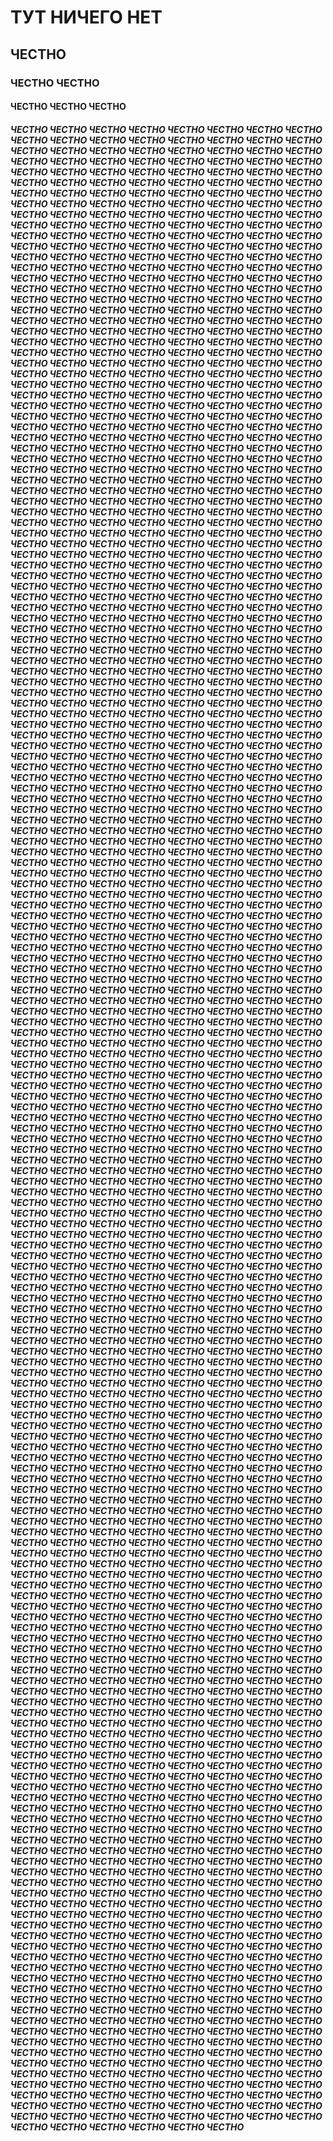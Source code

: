 # ТУТ НИЧЕГО НЕТ
## ЧЕСТНО
### ЧЕСТНО ЧЕСТНО
#### ЧЕСТНО ЧЕСТНО ЧЕСТНО
##### ЧЕСТНО ЧЕСТНО ЧЕСТНО ЧЕСТНО ЧЕСТНО  ЧЕСТНО ЧЕСТНО ЧЕСТНО ЧЕСТНО ЧЕСТНО ЧЕСТНО ЧЕСТНО ЧЕСТНО ЧЕСТНО ЧЕСТНО ЧЕСТНО ЧЕСТНО ЧЕСТНО ЧЕСТНО ЧЕСТНО ЧЕСТНО ЧЕСТНО ЧЕСТНО ЧЕСТНО ЧЕСТНО ЧЕСТНО ЧЕСТНО ЧЕСТНО ЧЕСТНО ЧЕСТНО ЧЕСТНО ЧЕСТНО ЧЕСТНО ЧЕСТНО ЧЕСТНО ЧЕСТНО ЧЕСТНО ЧЕСТНО ЧЕСТНО ЧЕСТНО ЧЕСТНО ЧЕСТНО ЧЕСТНО ЧЕСТНО ЧЕСТНО ЧЕСТНО ЧЕСТНО ЧЕСТНО ЧЕСТНО ЧЕСТНО ЧЕСТНО ЧЕСТНО ЧЕСТНО ЧЕСТНО ЧЕСТНО ЧЕСТНО ЧЕСТНО ЧЕСТНО ЧЕСТНО ЧЕСТНО ЧЕСТНО ЧЕСТНО ЧЕСТНО ЧЕСТНО ЧЕСТНО ЧЕСТНО ЧЕСТНО ЧЕСТНО ЧЕСТНО ЧЕСТНО ЧЕСТНО ЧЕСТНО ЧЕСТНО ЧЕСТНО ЧЕСТНО ЧЕСТНО ЧЕСТНО ЧЕСТНО ЧЕСТНО ЧЕСТНО ЧЕСТНО ЧЕСТНО ЧЕСТНО ЧЕСТНО ЧЕСТНО ЧЕСТНО ЧЕСТНО ЧЕСТНО ЧЕСТНО ЧЕСТНО ЧЕСТНО ЧЕСТНО ЧЕСТНО ЧЕСТНО ЧЕСТНО ЧЕСТНО ЧЕСТНО ЧЕСТНО ЧЕСТНО ЧЕСТНО ЧЕСТНО ЧЕСТНО ЧЕСТНО ЧЕСТНО ЧЕСТНО ЧЕСТНО ЧЕСТНО ЧЕСТНО ЧЕСТНО ЧЕСТНО ЧЕСТНО ЧЕСТНО ЧЕСТНО ЧЕСТНО ЧЕСТНО ЧЕСТНО ЧЕСТНО ЧЕСТНО ЧЕСТНО ЧЕСТНО ЧЕСТНО ЧЕСТНО ЧЕСТНО ЧЕСТНО ЧЕСТНО ЧЕСТНО ЧЕСТНО ЧЕСТНО ЧЕСТНО ЧЕСТНО ЧЕСТНО ЧЕСТНО ЧЕСТНО ЧЕСТНО ЧЕСТНО ЧЕСТНО ЧЕСТНО ЧЕСТНО ЧЕСТНО ЧЕСТНО ЧЕСТНО ЧЕСТНО ЧЕСТНО ЧЕСТНО ЧЕСТНО ЧЕСТНО ЧЕСТНО ЧЕСТНО ЧЕСТНО ЧЕСТНО ЧЕСТНО ЧЕСТНО ЧЕСТНО ЧЕСТНО ЧЕСТНО ЧЕСТНО ЧЕСТНО ЧЕСТНО ЧЕСТНО ЧЕСТНО ЧЕСТНО ЧЕСТНО ЧЕСТНО ЧЕСТНО ЧЕСТНО ЧЕСТНО ЧЕСТНО ЧЕСТНО ЧЕСТНО ЧЕСТНО ЧЕСТНО ЧЕСТНО ЧЕСТНО ЧЕСТНО ЧЕСТНО ЧЕСТНО ЧЕСТНО ЧЕСТНО ЧЕСТНО ЧЕСТНО ЧЕСТНО ЧЕСТНО ЧЕСТНО ЧЕСТНО ЧЕСТНО ЧЕСТНО ЧЕСТНО ЧЕСТНО ЧЕСТНО ЧЕСТНО ЧЕСТНО ЧЕСТНО ЧЕСТНО ЧЕСТНО ЧЕСТНО ЧЕСТНО ЧЕСТНО ЧЕСТНО ЧЕСТНО ЧЕСТНО ЧЕСТНО ЧЕСТНО ЧЕСТНО ЧЕСТНО ЧЕСТНО ЧЕСТНО ЧЕСТНО ЧЕСТНО ЧЕСТНО ЧЕСТНО ЧЕСТНО ЧЕСТНО ЧЕСТНО ЧЕСТНО ЧЕСТНО ЧЕСТНО ЧЕСТНО ЧЕСТНО ЧЕСТНО ЧЕСТНО ЧЕСТНО ЧЕСТНО ЧЕСТНО ЧЕСТНО ЧЕСТНО ЧЕСТНО ЧЕСТНО ЧЕСТНО ЧЕСТНО ЧЕСТНО ЧЕСТНО ЧЕСТНО ЧЕСТНО ЧЕСТНО ЧЕСТНО ЧЕСТНО ЧЕСТНО ЧЕСТНО ЧЕСТНО ЧЕСТНО ЧЕСТНО ЧЕСТНО ЧЕСТНО ЧЕСТНО ЧЕСТНО ЧЕСТНО ЧЕСТНО ЧЕСТНО ЧЕСТНО ЧЕСТНО ЧЕСТНО ЧЕСТНО ЧЕСТНО ЧЕСТНО ЧЕСТНО ЧЕСТНО ЧЕСТНО ЧЕСТНО ЧЕСТНО ЧЕСТНО ЧЕСТНО ЧЕСТНО ЧЕСТНО ЧЕСТНО ЧЕСТНО ЧЕСТНО ЧЕСТНО ЧЕСТНО ЧЕСТНО ЧЕСТНО ЧЕСТНО ЧЕСТНО ЧЕСТНО ЧЕСТНО ЧЕСТНО ЧЕСТНО ЧЕСТНО ЧЕСТНО ЧЕСТНО ЧЕСТНО ЧЕСТНО ЧЕСТНО ЧЕСТНО ЧЕСТНО ЧЕСТНО ЧЕСТНО ЧЕСТНО ЧЕСТНО ЧЕСТНО ЧЕСТНО ЧЕСТНО ЧЕСТНО ЧЕСТНО ЧЕСТНО ЧЕСТНО ЧЕСТНО ЧЕСТНО ЧЕСТНО ЧЕСТНО ЧЕСТНО ЧЕСТНО ЧЕСТНО ЧЕСТНО ЧЕСТНО ЧЕСТНО ЧЕСТНО ЧЕСТНО ЧЕСТНО ЧЕСТНО ЧЕСТНО ЧЕСТНО ЧЕСТНО ЧЕСТНО ЧЕСТНО ЧЕСТНО ЧЕСТНО ЧЕСТНО ЧЕСТНО ЧЕСТНО ЧЕСТНО ЧЕСТНО ЧЕСТНО ЧЕСТНО ЧЕСТНО ЧЕСТНО ЧЕСТНО ЧЕСТНО ЧЕСТНО ЧЕСТНО ЧЕСТНО ЧЕСТНО ЧЕСТНО ЧЕСТНО ЧЕСТНО ЧЕСТНО ЧЕСТНО ЧЕСТНО ЧЕСТНО ЧЕСТНО ЧЕСТНО ЧЕСТНО ЧЕСТНО ЧЕСТНО ЧЕСТНО ЧЕСТНО ЧЕСТНО ЧЕСТНО ЧЕСТНО ЧЕСТНО ЧЕСТНО ЧЕСТНО ЧЕСТНО ЧЕСТНО ЧЕСТНО ЧЕСТНО ЧЕСТНО ЧЕСТНО ЧЕСТНО ЧЕСТНО ЧЕСТНО ЧЕСТНО ЧЕСТНО ЧЕСТНО ЧЕСТНО ЧЕСТНО ЧЕСТНО ЧЕСТНО ЧЕСТНО ЧЕСТНО ЧЕСТНО ЧЕСТНО ЧЕСТНО ЧЕСТНО ЧЕСТНО ЧЕСТНО ЧЕСТНО ЧЕСТНО ЧЕСТНО ЧЕСТНО ЧЕСТНО ЧЕСТНО ЧЕСТНО ЧЕСТНО ЧЕСТНО ЧЕСТНО ЧЕСТНО ЧЕСТНО ЧЕСТНО ЧЕСТНО ЧЕСТНО ЧЕСТНО ЧЕСТНО ЧЕСТНО ЧЕСТНО ЧЕСТНО ЧЕСТНО ЧЕСТНО ЧЕСТНО ЧЕСТНО ЧЕСТНО ЧЕСТНО ЧЕСТНО ЧЕСТНО ЧЕСТНО ЧЕСТНО ЧЕСТНО ЧЕСТНО ЧЕСТНО ЧЕСТНО ЧЕСТНО ЧЕСТНО ЧЕСТНО ЧЕСТНО ЧЕСТНО ЧЕСТНО ЧЕСТНО ЧЕСТНО ЧЕСТНО ЧЕСТНО ЧЕСТНО ЧЕСТНО ЧЕСТНО ЧЕСТНО ЧЕСТНО ЧЕСТНО ЧЕСТНО ЧЕСТНО ЧЕСТНО ЧЕСТНО ЧЕСТНО ЧЕСТНО ЧЕСТНО ЧЕСТНО ЧЕСТНО ЧЕСТНО ЧЕСТНО ЧЕСТНО ЧЕСТНО ЧЕСТНО ЧЕСТНО ЧЕСТНО ЧЕСТНО ЧЕСТНО ЧЕСТНО ЧЕСТНО ЧЕСТНО ЧЕСТНО ЧЕСТНО ЧЕСТНО ЧЕСТНО ЧЕСТНО ЧЕСТНО ЧЕСТНО ЧЕСТНО ЧЕСТНО ЧЕСТНО ЧЕСТНО ЧЕСТНО ЧЕСТНО ЧЕСТНО ЧЕСТНО ЧЕСТНО ЧЕСТНО ЧЕСТНО ЧЕСТНО ЧЕСТНО ЧЕСТНО ЧЕСТНО ЧЕСТНО ЧЕСТНО ЧЕСТНО ЧЕСТНО ЧЕСТНО ЧЕСТНО ЧЕСТНО ЧЕСТНО ЧЕСТНО ЧЕСТНО ЧЕСТНО ЧЕСТНО ЧЕСТНО ЧЕСТНО ЧЕСТНО ЧЕСТНО ЧЕСТНО ЧЕСТНО ЧЕСТНО ЧЕСТНО ЧЕСТНО ЧЕСТНО ЧЕСТНО ЧЕСТНО ЧЕСТНО ЧЕСТНО ЧЕСТНО ЧЕСТНО ЧЕСТНО ЧЕСТНО ЧЕСТНО ЧЕСТНО ЧЕСТНО ЧЕСТНО ЧЕСТНО ЧЕСТНО ЧЕСТНО ЧЕСТНО ЧЕСТНО ЧЕСТНО ЧЕСТНО ЧЕСТНО ЧЕСТНО ЧЕСТНО ЧЕСТНО ЧЕСТНО ЧЕСТНО ЧЕСТНО ЧЕСТНО ЧЕСТНО ЧЕСТНО ЧЕСТНО ЧЕСТНО ЧЕСТНО ЧЕСТНО ЧЕСТНО ЧЕСТНО ЧЕСТНО ЧЕСТНО ЧЕСТНО ЧЕСТНО ЧЕСТНО ЧЕСТНО ЧЕСТНО ЧЕСТНО ЧЕСТНО ЧЕСТНО ЧЕСТНО ЧЕСТНО ЧЕСТНО ЧЕСТНО ЧЕСТНО ЧЕСТНО ЧЕСТНО ЧЕСТНО ЧЕСТНО ЧЕСТНО ЧЕСТНО ЧЕСТНО ЧЕСТНО ЧЕСТНО ЧЕСТНО ЧЕСТНО ЧЕСТНО ЧЕСТНО ЧЕСТНО ЧЕСТНО ЧЕСТНО ЧЕСТНО ЧЕСТНО ЧЕСТНО ЧЕСТНО ЧЕСТНО ЧЕСТНО ЧЕСТНО ЧЕСТНО ЧЕСТНО ЧЕСТНО ЧЕСТНО ЧЕСТНО ЧЕСТНО ЧЕСТНО ЧЕСТНО ЧЕСТНО ЧЕСТНО ЧЕСТНО ЧЕСТНО ЧЕСТНО ЧЕСТНО ЧЕСТНО ЧЕСТНО ЧЕСТНО ЧЕСТНО ЧЕСТНО ЧЕСТНО ЧЕСТНО ЧЕСТНО ЧЕСТНО ЧЕСТНО ЧЕСТНО ЧЕСТНО ЧЕСТНО ЧЕСТНО ЧЕСТНО ЧЕСТНО ЧЕСТНО ЧЕСТНО ЧЕСТНО ЧЕСТНО ЧЕСТНО ЧЕСТНО ЧЕСТНО ЧЕСТНО ЧЕСТНО ЧЕСТНО ЧЕСТНО ЧЕСТНО ЧЕСТНО ЧЕСТНО ЧЕСТНО ЧЕСТНО ЧЕСТНО ЧЕСТНО ЧЕСТНО ЧЕСТНО ЧЕСТНО ЧЕСТНО ЧЕСТНО ЧЕСТНО ЧЕСТНО ЧЕСТНО ЧЕСТНО ЧЕСТНО ЧЕСТНО ЧЕСТНО ЧЕСТНО ЧЕСТНО ЧЕСТНО ЧЕСТНО ЧЕСТНО ЧЕСТНО ЧЕСТНО ЧЕСТНО ЧЕСТНО ЧЕСТНО ЧЕСТНО ЧЕСТНО ЧЕСТНО ЧЕСТНО ЧЕСТНО ЧЕСТНО ЧЕСТНО ЧЕСТНО ЧЕСТНО ЧЕСТНО ЧЕСТНО ЧЕСТНО ЧЕСТНО ЧЕСТНО ЧЕСТНО ЧЕСТНО ЧЕСТНО ЧЕСТНО ЧЕСТНО ЧЕСТНО ЧЕСТНО ЧЕСТНО ЧЕСТНО ЧЕСТНО ЧЕСТНО ЧЕСТНО ЧЕСТНО ЧЕСТНО ЧЕСТНО ЧЕСТНО ЧЕСТНО ЧЕСТНО ЧЕСТНО ЧЕСТНО ЧЕСТНО ЧЕСТНО ЧЕСТНО ЧЕСТНО ЧЕСТНО ЧЕСТНО ЧЕСТНО ЧЕСТНО ЧЕСТНО ЧЕСТНО ЧЕСТНО ЧЕСТНО ЧЕСТНО ЧЕСТНО ЧЕСТНО ЧЕСТНО ЧЕСТНО ЧЕСТНО ЧЕСТНО ЧЕСТНО ЧЕСТНО ЧЕСТНО ЧЕСТНО ЧЕСТНО ЧЕСТНО ЧЕСТНО ЧЕСТНО ЧЕСТНО ЧЕСТНО ЧЕСТНО ЧЕСТНО ЧЕСТНО ЧЕСТНО ЧЕСТНО ЧЕСТНО ЧЕСТНО ЧЕСТНО ЧЕСТНО ЧЕСТНО ЧЕСТНО ЧЕСТНО ЧЕСТНО ЧЕСТНО ЧЕСТНО ЧЕСТНО ЧЕСТНО ЧЕСТНО ЧЕСТНО ЧЕСТНО ЧЕСТНО ЧЕСТНО ЧЕСТНО ЧЕСТНО ЧЕСТНО ЧЕСТНО ЧЕСТНО ЧЕСТНО ЧЕСТНО ЧЕСТНО ЧЕСТНО ЧЕСТНО ЧЕСТНО ЧЕСТНО ЧЕСТНО ЧЕСТНО ЧЕСТНО ЧЕСТНО ЧЕСТНО ЧЕСТНО ЧЕСТНО ЧЕСТНО ЧЕСТНО ЧЕСТНО ЧЕСТНО ЧЕСТНО ЧЕСТНО ЧЕСТНО ЧЕСТНО ЧЕСТНО ЧЕСТНО ЧЕСТНО ЧЕСТНО ЧЕСТНО ЧЕСТНО ЧЕСТНО ЧЕСТНО ЧЕСТНО ЧЕСТНО ЧЕСТНО ЧЕСТНО ЧЕСТНО ЧЕСТНО ЧЕСТНО ЧЕСТНО ЧЕСТНО ЧЕСТНО ЧЕСТНО ЧЕСТНО ЧЕСТНО ЧЕСТНО ЧЕСТНО ЧЕСТНО ЧЕСТНО ЧЕСТНО ЧЕСТНО ЧЕСТНО ЧЕСТНО ЧЕСТНО ЧЕСТНО ЧЕСТНО ЧЕСТНО ЧЕСТНО ЧЕСТНО ЧЕСТНО ЧЕСТНО ЧЕСТНО ЧЕСТНО ЧЕСТНО ЧЕСТНО ЧЕСТНО ЧЕСТНО ЧЕСТНО ЧЕСТНО ЧЕСТНО ЧЕСТНО ЧЕСТНО ЧЕСТНО ЧЕСТНО ЧЕСТНО ЧЕСТНО ЧЕСТНО ЧЕСТНО ЧЕСТНО ЧЕСТНО ЧЕСТНО ЧЕСТНО ЧЕСТНО ЧЕСТНО ЧЕСТНО ЧЕСТНО ЧЕСТНО ЧЕСТНО ЧЕСТНО ЧЕСТНО ЧЕСТНО ЧЕСТНО ЧЕСТНО ЧЕСТНО ЧЕСТНО ЧЕСТНО ЧЕСТНО ЧЕСТНО ЧЕСТНО ЧЕСТНО ЧЕСТНО ЧЕСТНО ЧЕСТНО ЧЕСТНО ЧЕСТНО ЧЕСТНО ЧЕСТНО ЧЕСТНО ЧЕСТНО ЧЕСТНО ЧЕСТНО ЧЕСТНО ЧЕСТНО ЧЕСТНО ЧЕСТНО ЧЕСТНО ЧЕСТНО ЧЕСТНО ЧЕСТНО ЧЕСТНО ЧЕСТНО ЧЕСТНО ЧЕСТНО ЧЕСТНО ЧЕСТНО ЧЕСТНО ЧЕСТНО ЧЕСТНО ЧЕСТНО ЧЕСТНО ЧЕСТНО ЧЕСТНО ЧЕСТНО ЧЕСТНО ЧЕСТНО ЧЕСТНО ЧЕСТНО ЧЕСТНО ЧЕСТНО ЧЕСТНО ЧЕСТНО ЧЕСТНО ЧЕСТНО ЧЕСТНО ЧЕСТНО ЧЕСТНО ЧЕСТНО ЧЕСТНО ЧЕСТНО ЧЕСТНО ЧЕСТНО ЧЕСТНО ЧЕСТНО ЧЕСТНО ЧЕСТНО ЧЕСТНО ЧЕСТНО ЧЕСТНО ЧЕСТНО ЧЕСТНО ЧЕСТНО ЧЕСТНО ЧЕСТНО ЧЕСТНО ЧЕСТНО ЧЕСТНО ЧЕСТНО ЧЕСТНО ЧЕСТНО ЧЕСТНО ЧЕСТНО ЧЕСТНО ЧЕСТНО ЧЕСТНО ЧЕСТНО ЧЕСТНО ЧЕСТНО ЧЕСТНО ЧЕСТНО ЧЕСТНО ЧЕСТНО ЧЕСТНО ЧЕСТНО ЧЕСТНО ЧЕСТНО ЧЕСТНО ЧЕСТНО ЧЕСТНО ЧЕСТНО ЧЕСТНО ЧЕСТНО ЧЕСТНО ЧЕСТНО ЧЕСТНО ЧЕСТНО ЧЕСТНО ЧЕСТНО ЧЕСТНО ЧЕСТНО ЧЕСТНО ЧЕСТНО ЧЕСТНО ЧЕСТНО ЧЕСТНО ЧЕСТНО ЧЕСТНО ЧЕСТНО ЧЕСТНО ЧЕСТНО ЧЕСТНО ЧЕСТНО ЧЕСТНО ЧЕСТНО ЧЕСТНО ЧЕСТНО ЧЕСТНО ЧЕСТНО ЧЕСТНО ЧЕСТНО ЧЕСТНО ЧЕСТНО ЧЕСТНО ЧЕСТНО ЧЕСТНО ЧЕСТНО ЧЕСТНО ЧЕСТНО ЧЕСТНО ЧЕСТНО ЧЕСТНО ЧЕСТНО ЧЕСТНО ЧЕСТНО ЧЕСТНО ЧЕСТНО ЧЕСТНО ЧЕСТНО ЧЕСТНО ЧЕСТНО ЧЕСТНО ЧЕСТНО ЧЕСТНО ЧЕСТНО ЧЕСТНО ЧЕСТНО ЧЕСТНО ЧЕСТНО ЧЕСТНО ЧЕСТНО ЧЕСТНО ЧЕСТНО ЧЕСТНО ЧЕСТНО ЧЕСТНО ЧЕСТНО ЧЕСТНО ЧЕСТНО ЧЕСТНО ЧЕСТНО ЧЕСТНО ЧЕСТНО ЧЕСТНО ЧЕСТНО ЧЕСТНО ЧЕСТНО ЧЕСТНО ЧЕСТНО ЧЕСТНО ЧЕСТНО ЧЕСТНО ЧЕСТНО ЧЕСТНО ЧЕСТНО ЧЕСТНО ЧЕСТНО ЧЕСТНО ЧЕСТНО ЧЕСТНО ЧЕСТНО ЧЕСТНО ЧЕСТНО ЧЕСТНО ЧЕСТНО ЧЕСТНО ЧЕСТНО ЧЕСТНО ЧЕСТНО ЧЕСТНО ЧЕСТНО ЧЕСТНО ЧЕСТНО ЧЕСТНО ЧЕСТНО ЧЕСТНО ЧЕСТНО ЧЕСТНО ЧЕСТНО ЧЕСТНО ЧЕСТНО ЧЕСТНО ЧЕСТНО ЧЕСТНО ЧЕСТНО ЧЕСТНО ЧЕСТНО ЧЕСТНО ЧЕСТНО ЧЕСТНО ЧЕСТНО ЧЕСТНО ЧЕСТНО ЧЕСТНО ЧЕСТНО ЧЕСТНО ЧЕСТНО ЧЕСТНО ЧЕСТНО ЧЕСТНО ЧЕСТНО ЧЕСТНО ЧЕСТНО ЧЕСТНО ЧЕСТНО ЧЕСТНО ЧЕСТНО ЧЕСТНО ЧЕСТНО ЧЕСТНО ЧЕСТНО ЧЕСТНО ЧЕСТНО ЧЕСТНО ЧЕСТНО ЧЕСТНО ЧЕСТНО ЧЕСТНО ЧЕСТНО ЧЕСТНО ЧЕСТНО ЧЕСТНО ЧЕСТНО ЧЕСТНО ЧЕСТНО ЧЕСТНО ЧЕСТНО ЧЕСТНО ЧЕСТНО ЧЕСТНО ЧЕСТНО ЧЕСТНО ЧЕСТНО ЧЕСТНО ЧЕСТНО ЧЕСТНО ЧЕСТНО ЧЕСТНО ЧЕСТНО ЧЕСТНО ЧЕСТНО ЧЕСТНО ЧЕСТНО ЧЕСТНО ЧЕСТНО ЧЕСТНО ЧЕСТНО ЧЕСТНО ЧЕСТНО ЧЕСТНО ЧЕСТНО ЧЕСТНО ЧЕСТНО ЧЕСТНО ЧЕСТНО ЧЕСТНО ЧЕСТНО ЧЕСТНО ЧЕСТНО ЧЕСТНО ЧЕСТНО ЧЕСТНО ЧЕСТНО ЧЕСТНО ЧЕСТНО ЧЕСТНО ЧЕСТНО ЧЕСТНО ЧЕСТНО ЧЕСТНО ЧЕСТНО ЧЕСТНО ЧЕСТНО ЧЕСТНО ЧЕСТНО ЧЕСТНО ЧЕСТНО ЧЕСТНО ЧЕСТНО ЧЕСТНО ЧЕСТНО ЧЕСТНО ЧЕСТНО ЧЕСТНО ЧЕСТНО ЧЕСТНО ЧЕСТНО ЧЕСТНО ЧЕСТНО ЧЕСТНО ЧЕСТНО ЧЕСТНО ЧЕСТНО ЧЕСТНО ЧЕСТНО ЧЕСТНО ЧЕСТНО ЧЕСТНО ЧЕСТНО ЧЕСТНО ЧЕСТНО ЧЕСТНО ЧЕСТНО ЧЕСТНО ЧЕСТНО ЧЕСТНО ЧЕСТНО ЧЕСТНО ЧЕСТНО ЧЕСТНО ЧЕСТНО ЧЕСТНО ЧЕСТНО ЧЕСТНО ЧЕСТНО ЧЕСТНО ЧЕСТНО ЧЕСТНО ЧЕСТНО ЧЕСТНО ЧЕСТНО ЧЕСТНО ЧЕСТНО ЧЕСТНО ЧЕСТНО ЧЕСТНО ЧЕСТНО ЧЕСТНО ЧЕСТНО ЧЕСТНО ЧЕСТНО ЧЕСТНО ЧЕСТНО ЧЕСТНО ЧЕСТНО ЧЕСТНО ЧЕСТНО ЧЕСТНО ЧЕСТНО ЧЕСТНО ЧЕСТНО ЧЕСТНО ЧЕСТНО ЧЕСТНО ЧЕСТНО ЧЕСТНО ЧЕСТНО ЧЕСТНО ЧЕСТНО ЧЕСТНО ЧЕСТНО ЧЕСТНО ЧЕСТНО ЧЕСТНО ЧЕСТНО ЧЕСТНО ЧЕСТНО ЧЕСТНО ЧЕСТНО ЧЕСТНО ЧЕСТНО ЧЕСТНО ЧЕСТНО ЧЕСТНО ЧЕСТНО ЧЕСТНО ЧЕСТНО ЧЕСТНО ЧЕСТНО ЧЕСТНО ЧЕСТНО ЧЕСТНО ЧЕСТНО ЧЕСТНО ЧЕСТНО ЧЕСТНО ЧЕСТНО ЧЕСТНО ЧЕСТНО ЧЕСТНО ЧЕСТНО ЧЕСТНО ЧЕСТНО ЧЕСТНО ЧЕСТНО ЧЕСТНО ЧЕСТНО ЧЕСТНО ЧЕСТНО ЧЕСТНО ЧЕСТНО ЧЕСТНО ЧЕСТНО ЧЕСТНО ЧЕСТНО ЧЕСТНО ЧЕСТНО ЧЕСТНО ЧЕСТНО ЧЕСТНО ЧЕСТНО ЧЕСТНО ЧЕСТНО ЧЕСТНО ЧЕСТНО ЧЕСТНО ЧЕСТНО ЧЕСТНО ЧЕСТНО ЧЕСТНО ЧЕСТНО ЧЕСТНО ЧЕСТНО ЧЕСТНО ЧЕСТНО ЧЕСТНО ЧЕСТНО ЧЕСТНО ЧЕСТНО ЧЕСТНО ЧЕСТНО ЧЕСТНО ЧЕСТНО ЧЕСТНО ЧЕСТНО ЧЕСТНО ЧЕСТНО ЧЕСТНО ЧЕСТНО ЧЕСТНО ЧЕСТНО ЧЕСТНО ЧЕСТНО ЧЕСТНО ЧЕСТНО ЧЕСТНО ЧЕСТНО ЧЕСТНО ЧЕСТНО ЧЕСТНО ЧЕСТНО ЧЕСТНО ЧЕСТНО ЧЕСТНО ЧЕСТНО ЧЕСТНО ЧЕСТНО ЧЕСТНО ЧЕСТНО ЧЕСТНО ЧЕСТНО ЧЕСТНО ЧЕСТНО ЧЕСТНО ЧЕСТНО ЧЕСТНО ЧЕСТНО ЧЕСТНО ЧЕСТНО ЧЕСТНО ЧЕСТНО ЧЕСТНО ЧЕСТНО ЧЕСТНО ЧЕСТНО ЧЕСТНО ЧЕСТНО ЧЕСТНО ЧЕСТНО ЧЕСТНО ЧЕСТНО ЧЕСТНО ЧЕСТНО ЧЕСТНО ЧЕСТНО ЧЕСТНО ЧЕСТНО ЧЕСТНО ЧЕСТНО ЧЕСТНО ЧЕСТНО ЧЕСТНО ЧЕСТНО ЧЕСТНО ЧЕСТНО ЧЕСТНО ЧЕСТНО ЧЕСТНО ЧЕСТНО ЧЕСТНО ЧЕСТНО ЧЕСТНО ЧЕСТНО ЧЕСТНО ЧЕСТНО ЧЕСТНО ЧЕСТНО ЧЕСТНО ЧЕСТНО ЧЕСТНО ЧЕСТНО ЧЕСТНО ЧЕСТНО ЧЕСТНО ЧЕСТНО ЧЕСТНО ЧЕСТНО ЧЕСТНО ЧЕСТНО ЧЕСТНО ЧЕСТНО ЧЕСТНО ЧЕСТНО ЧЕСТНО ЧЕСТНО ЧЕСТНО ЧЕСТНО ЧЕСТНО ЧЕСТНО ЧЕСТНО ЧЕСТНО ЧЕСТНО ЧЕСТНО ЧЕСТНО ЧЕСТНО ЧЕСТНО ЧЕСТНО ЧЕСТНО ЧЕСТНО ЧЕСТНО ЧЕСТНО ЧЕСТНО ЧЕСТНО ЧЕСТНО ЧЕСТНО ЧЕСТНО ЧЕСТНО ЧЕСТНО ЧЕСТНО ЧЕСТНО ЧЕСТНО ЧЕСТНО ЧЕСТНО ЧЕСТНО ЧЕСТНО ЧЕСТНО ЧЕСТНО ЧЕСТНО ЧЕСТНО ЧЕСТНО ЧЕСТНО ЧЕСТНО ЧЕСТНО ЧЕСТНО ЧЕСТНО ЧЕСТНО ЧЕСТНО ЧЕСТНО ЧЕСТНО ЧЕСТНО ЧЕСТНО ЧЕСТНО ЧЕСТНО ЧЕСТНО ЧЕСТНО ЧЕСТНО ЧЕСТНО ЧЕСТНО ЧЕСТНО ЧЕСТНО ЧЕСТНО ЧЕСТНО ЧЕСТНО ЧЕСТНО ЧЕСТНО ЧЕСТНО ЧЕСТНО ЧЕСТНО ЧЕСТНО ЧЕСТНО ЧЕСТНО ЧЕСТНО ЧЕСТНО ЧЕСТНО ЧЕСТНО ЧЕСТНО ЧЕСТНО ЧЕСТНО ЧЕСТНО ЧЕСТНО ЧЕСТНО ЧЕСТНО ЧЕСТНО ЧЕСТНО ЧЕСТНО ЧЕСТНО ЧЕСТНО ЧЕСТНО ЧЕСТНО ЧЕСТНО ЧЕСТНО ЧЕСТНО ЧЕСТНО ЧЕСТНО ЧЕСТНО ЧЕСТНО ЧЕСТНО ЧЕСТНО ЧЕСТНО ЧЕСТНО ЧЕСТНО ЧЕСТНО ЧЕСТНО ЧЕСТНО ЧЕСТНО ЧЕСТНО ЧЕСТНО ЧЕСТНО ЧЕСТНО ЧЕСТНО ЧЕСТНО ЧЕСТНО ЧЕСТНО ЧЕСТНО ЧЕСТНО ЧЕСТНО ЧЕСТНО ЧЕСТНО ЧЕСТНО ЧЕСТНО ЧЕСТНО ЧЕСТНО ЧЕСТНО ЧЕСТНО ЧЕСТНО ЧЕСТНО ЧЕСТНО ЧЕСТНО ЧЕСТНО ЧЕСТНО ЧЕСТНО ЧЕСТНО ЧЕСТНО ЧЕСТНО ЧЕСТНО ЧЕСТНО ЧЕСТНО ЧЕСТНО ЧЕСТНО ЧЕСТНО ЧЕСТНО ЧЕСТНО ЧЕСТНО ЧЕСТНО ЧЕСТНО ЧЕСТНО ЧЕСТНО ЧЕСТНО ЧЕСТНО ЧЕСТНО ЧЕСТНО ЧЕСТНО ЧЕСТНО ЧЕСТНО ЧЕСТНО ЧЕСТНО ЧЕСТНО ЧЕСТНО ЧЕСТНО ЧЕСТНО ЧЕСТНО
